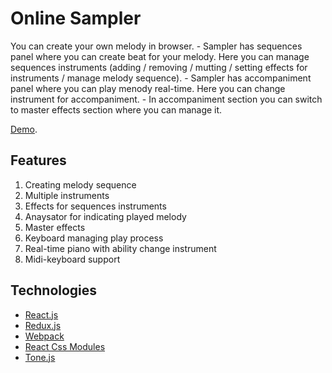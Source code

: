 Online Sampler
====================================================
You can create your own melody in browser.
    - Sampler has sequences panel where you can create beat for your melody.
Here you can manage sequences instruments (adding / removing / mutting / setting effects for instruments / manage melody sequence).
    - Sampler has accompaniment panel where you can play menody real-time.
Here you can change instrument for accompaniment.
    - In accompaniment section you can switch to master effects section where you can manage it.

[Demo](https://nixsolutions.github.io/demo-react-sequencer/). 

Features
--------

1. Creating melody sequence
2. Multiple instruments
3. Effects for sequences instruments 
4. Anaysator for indicating played melody
5. Master effects
6. Keyboard managing play process
7. Real-time piano with ability change instrument
8. Midi-keyboard support 
  
Technologies
------------

* [React.js](https://facebook.github.io/react/)
* [Redux.js](https://github.com/reactjs/redux)
* [Webpack](https://webpack.github.io/)
* [React Css Modules](https://github.com/gajus/react-css-modules)
* [Tone.js](https://github.com/Tonejs/Tone.js)